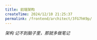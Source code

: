 ```yaml
---
title: 前端架构
createTime: 2024/12/10 21:25:37 
permalink: /frontend/architect/3fG7hK9p/
---
```


 _架构_
 _记不到脑子里，那就多做笔记_